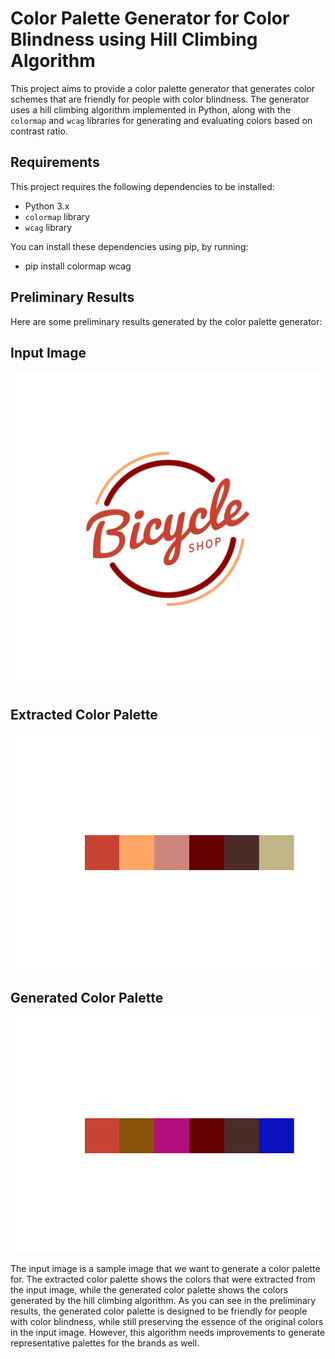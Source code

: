# Color Palette Generator for Color Blindness using Hill Climbing Algorithm

This project aims to provide a color palette generator that generates color schemes that are friendly for people with color blindness. The generator uses a hill climbing algorithm implemented in Python, along with the `colormap` and `wcag` libraries for generating and evaluating colors based on contrast ratio.

## Requirements

This project requires the following dependencies to be installed:

- Python 3.x
- `colormap` library
- `wcag` library

You can install these dependencies using pip, by running:
 - pip install colormap wcag

## Preliminary Results

Here are some preliminary results generated by the color palette generator:

## Input Image

![Input image](https://github.com/fcarlosmonteiro/colors-evolution/blob/main/image-dataset/2.jpeg)


## Extracted Color Palette

![Extracted](initial.png)

## Generated Color Palette

![Generated](https://github.com/fcarlosmonteiro/colors-evolution/blob/main/results.png)

The input image is a sample image that we want to generate a color palette for. 
The extracted color palette shows the colors that were extracted from the input image, 
while the generated color palette shows the colors generated by the hill climbing algorithm. 
As you can see in the preliminary results, the generated color palette is designed to be friendly
for people with color blindness, while still preserving the essence of the original colors in the input image.
However, this algorithm needs improvements to generate representative palettes for the brands as well.
